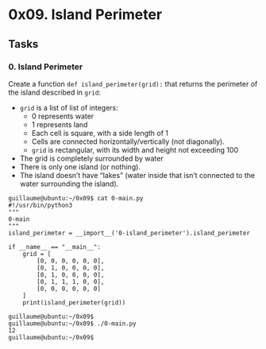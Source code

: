# 0x09. Island Perimeter

## Tasks
### 0. Island Perimeter
Create a function `def island_perimeter(grid):` that returns the perimeter of the island described in `grid`:

* `grid` is a list of list of integers:
  + 0 represents water
  + 1 represents land
  + Each cell is square, with a side length of 1
  + Cells are connected horizontally/vertically (not diagonally).
  + `grid` is rectangular, with its width and height not exceeding 100
* The grid is completely surrounded by water
* There is only one island (or nothing).
* The island doesn’t have “lakes” (water inside that isn’t connected to the water surrounding the island).

```
guillaume@ubuntu:~/0x09$ cat 0-main.py
#!/usr/bin/python3
"""
0-main
"""
island_perimeter = __import__('0-island_perimeter').island_perimeter

if __name__ == "__main__":
    grid = [
        [0, 0, 0, 0, 0, 0],
        [0, 1, 0, 0, 0, 0],
        [0, 1, 0, 0, 0, 0],
        [0, 1, 1, 1, 0, 0],
        [0, 0, 0, 0, 0, 0]
    ]
    print(island_perimeter(grid))

guillaume@ubuntu:~/0x09$ 
guillaume@ubuntu:~/0x09$ ./0-main.py
12
guillaume@ubuntu:~/0x09$
``` 
